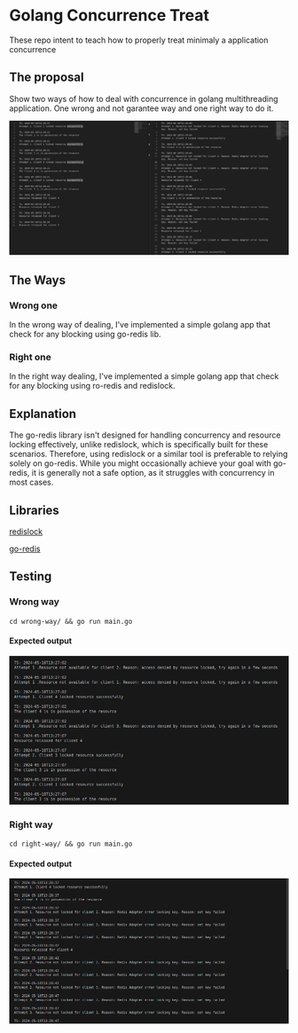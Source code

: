 # Golang Concurrence Treat

These repo intent to teach how to properly treat minimaly a application concurrence

## The proposal

Show two ways of how to deal with concurrence in golang multithreading application. One wrong and not garantee way and one right way to do it.

![concurrence](./img/concurrence-logs.png)

## The Ways

### Wrong one

In the wrong way of dealing, I've implemented a simple golang app that check for any blocking using go-redis lib. 

### Right one

In the right way dealing, I've implemented a simple golang app that check for any blocking using ro-redis and redislock.

## Explanation

The go-redis library isn't designed for handling concurrency and resource locking effectively, unlike redislock, which is specifically built for these scenarios. Therefore, using redislock or a similar tool is preferable to relying solely on go-redis. While you might occasionally achieve your goal with go-redis, it is generally not a safe option, as it struggles with concurrency in most cases.

## Libraries

[redislock](https://pkg.go.dev/github.com/stone-stones/redislock#section-readme)

[go-redis](https://pkg.go.dev/github.com/go-redis/redis/v8#section-readme)

## Testing

### Wrong way

```
cd wrong-way/ && go run main.go
```

#### Expected output

![output](./img/wrong-way-concurrence-treat.png)

### Right way

```
cd right-way/ && go run main.go
```

#### Expected output

![output](./img/right-way-concurrence-treat.png)